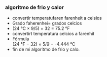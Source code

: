 ###  algoritmo de frio y  calor
*  convertir temperatufaren farenheit a celsios
*  Grado  faherenhei= grados celcios
*  (24 °C × 9/5) + 32 = 75.2 °F
*  convertirt temperatura celcios a farenhit
*  Fórmula	
(24 °F − 32) × 5/9 = -4.444 °C
* fin de mi algoritmo  de frio y calo.
